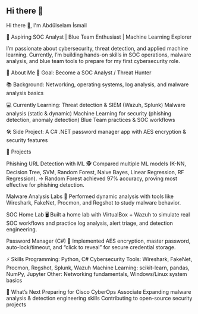 ## Hi there 👋

Hi there 👋, I'm Abdülselam İsmail

🚀 Aspiring SOC Analyst | Blue Team Enthusiast | Machine Learning Explorer

I’m passionate about cybersecurity, threat detection, and applied machine learning. Currently, I’m building hands-on skills in SOC operations, malware analysis, and blue team tools to prepare for my first cybersecurity role.

🔐 About Me
🎯 Goal:
  Become a SOC Analyst / Threat Hunter

📚 Background:
  Networking, operating systems, log analysis, and malware analysis basics

💻 Currently Learning:
  Threat detection & SIEM (Wazuh, Splunk)
  Malware analysis (static & dynamic)
  Machine Learning for security (phishing detection, anomaly detection)
  Blue Team practices & SOC workflows

🛠️ Side Project: A C# .NET password manager app with AES encryption & security features

🧪 Projects

Phishing URL Detection with ML 🕵️
Compared multiple ML models (K-NN, Decision Tree, SVM, Random Forest, Naive Bayes, Linear Regression, RF Regression).
→ Random Forest achieved 97% accuracy, proving most effective for phishing detection.

Malware Analysis Labs 🔬
Performed dynamic analysis with tools like Wireshark, FakeNet, Procmon, and Regshot to study malware behavior.

SOC Home Lab 🖥️
Built a home lab with VirtualBox + Wazuh to simulate real SOC workflows and practice log analysis, alert triage, and detection engineering.

Password Manager (C#) 🔑
Implemented AES encryption, master password, auto-lock/timeout, and “click to reveal” for secure credential storage.

⚡ Skills
Programming: Python, C#
Cybersecurity Tools: Wireshark, FakeNet, Procmon, Regshot, Splunk, Wazuh
Machine Learning: scikit-learn, pandas, NumPy, Jupyter
Other: Networking fundamentals, Windows/Linux system basics

🌱 What’s Next
Preparing for Cisco CyberOps Associate
Expanding malware analysis & detection engineering skills
Contributing to open-source security projects

